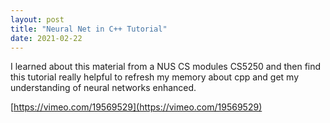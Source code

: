 ```yaml
---
layout: post
title: "Neural Net in C++ Tutorial"
date: 2021-02-22
---
```


I learned about this material from a NUS CS modules CS5250 and then find this tutorial really helpful to refresh my memory about cpp and get my understanding of neural networks enhanced.

[https://vimeo.com/19569529](https://vimeo.com/19569529)
